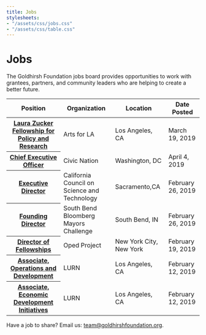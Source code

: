 ```yaml
---
title: Jobs
stylesheets:
- "/assets/css/jobs.css"
- "/assets/css/table.css"
---
```


Jobs
===========

The Goldhirsh Foundation jobs board provides opportunities to work with grantees, partners, and community leaders who are helping to create a better future.



<table>
<thead>
<tr>
  <th scope="col">Position</th>
  <th scope="col">Organization</th>
  <th scope="col">Location</th>
  <th scope="col">Date Posted</th>
</tr>
</thead>
<tbody>

<tr>
  <th scope="row"><a href="https://www.artsforla.org/laura_zucker_fellowship?utm_campaign=newsletter_april_19&utm_medium=email&utm_source=artsforla">Laura Zucker Fellowship for Policy and Research</a></th>
  <td>Arts for LA</td>
  <td>Los Angeles, CA</td>
  <td>March 19, 2019</td>
</tr>

<tr>
  <th scope="row"><a href="https://grossmanheinz.com/job/job_20190313122604_3OGIKWQEMLHQSAZG">Chief Executive Officer</a></th>
  <td>Civic Nation</td>
  <td>Washington, DC</td>
  <td>April 4, 2019</td>
</tr>

<tr>
  <th scope="row"><a href="https://jobs.ucmerced.edu/n/staff/position.jsf?positionId=8722&utm_source=CCST+Executive+Director+-+Job+Posting+&utm_campaign=2019+Science+Fellows+Recruitment+3rd+Email&utm_medium=email">Executive Director</a></th>
  <td>California Council on Science and Technology</td>
  <td>Sacramento,CA</td>
  <td>February 26, 2019</td>
</tr>

<tr>
  <th scope="row"><a href="https://static1.squarespace.com/static/5c491ccc45776ed167c9078c/t/5c68574beef1a1de5b02db22/1550341963507/Mayors+Challenge_Founding+Director+Job+Description.pdf">Founding Director</a></th>
  <td>South Bend Bloomberg Mayors Challenge</td>
  <td>South Bend, IN</td>
  <td>February 26, 2019</td>
</tr>

<tr>
  <th scope="row"><a href="https://app.trinethire.com/companies/17306-the-oped-project-llc/jobs/9973-director-of-fellowships">Director of Fellowships</a></th>
  <td>Oped Project</td>
  <td>New York City, New York</td>
  <td>February 19, 2019</td>
</tr>

<tr>
  <th scope="row"><a href="http://lurnetwork.org/index/careers/">Associate, Operations and Development</a></th>
  <td>LURN</td>
  <td>Los Angeles, CA</td>
  <td>February 12, 2019</td>
</tr>

<tr>
  <th scope="row"><a href="http://lurnetwork.org/index/careers/">Associate, Economic Development Initiatives</a></th>
  <td>LURN</td>
  <td>Los Angeles, CA</td>
  <td>February 12, 2019</td>
</tr>


 

</tbody>
</table>



Have a job to share? Email us: [team@goldhirshfoundation.org](mailto:team@goldhirshfoundation.org).


